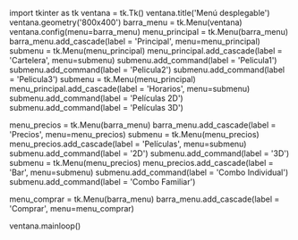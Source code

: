 import tkinter as tk
ventana = tk.Tk()
ventana.title('Menú desplegable')
ventana.geometry('800x400')
barra_menu = tk.Menu(ventana)
ventana.config(menu=barra_menu)
menu_principal = tk.Menu(barra_menu)
barra_menu.add_cascade(label =
'Principal', menu=menu_principal)
submenu = tk.Menu(menu_principal)
menu_principal.add_cascade(label =
'Cartelera', menu=submenu)
submenu.add_command(label = 'Pelicula1')
submenu.add_command(label = 'Pelicula2')
submenu.add_command(label = 'Pelicula3')
submenu = tk.Menu(menu_principal)
menu_principal.add_cascade(label =
'Horarios', menu=submenu)
submenu.add_command(label = 'Películas 2D')
submenu.add_command(label = 'Películas 3D')


menu_precios = tk.Menu(barra_menu)
barra_menu.add_cascade(label =
'Precios', menu=menu_precios)
submenu = tk.Menu(menu_precios)
menu_precios.add_cascade(label =
'Películas', menu=submenu)
submenu.add_command(label = '2D')
submenu.add_command(label = '3D')
submenu = tk.Menu(menu_precios)
menu_precios.add_cascade(label =
'Bar', menu=submenu)
submenu.add_command(label = 'Combo Individual')
submenu.add_command(label = 'Combo Familiar')

menu_comprar = tk.Menu(barra_menu)
barra_menu.add_cascade(label =
'Comprar', menu=menu_comprar)

ventana.mainloop()
